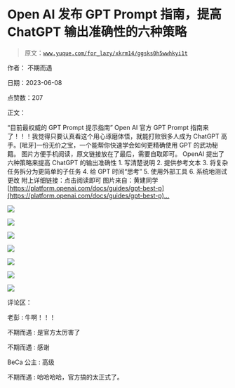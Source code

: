 # Open AI 发布 GPT Prompt 指南，提高 ChatGPT 输出准确性的六种策略

> 原文：[`www.yuque.com/for_lazy/xkrm14/ggsks0h5wwhkyi1t`](https://www.yuque.com/for_lazy/xkrm14/ggsks0h5wwhkyi1t)

作者： 不期而遇

日期：2023-06-08

点赞数：207

正文：

“目前最权威的 GPT Prompt 提示指南” Open AI 官方 GPT Prompt 指南来了！！！我觉得只要认真看这个用心琢磨体悟，就能打败很多人成为 ChatGPT 高手。[呲牙]一份无价之宝，一个能帮你快速学会如何更精确使用 GPT 的武功秘籍。 图片方便手机阅读，原文链接放在了最后，需要自取即可。 OpenAI 提出了六种策略来提高 ChatGPT 的输出准确性 1\. 写清楚说明 2\. 提供参考文本 3\. 将复杂任务拆分为更简单的子任务 4\. 给 GPT 时间“思考” 5\. 使用外部工具 6\. 系统地测试更改 附上详细链接：点击阅读即可 图片来自：黄建同学[[https://platform.openai.com/docs/guides/gpt-best-p](https://platform.openai.com/docs/guides/gpt-best-p)... ]([https://platform.openai.com/docs/guides/gpt-best-practices/six-strategies-](https://platform.openai.com/docs/guides/gpt-best-practices/six-strategies-)for-getting-better-results)

![](img/6a2bf446eddf86022de9f34e3ce8468c.png)  

![](img/d1901183b6a8a8239b16226724194d16.png)  

![](img/2b7a4a7641541e784b6462fce06442fd.png)  

![](img/8214df1c69db9e4590e1f5870a730889.png)  

![](img/fc1691384c0cade5807b8582c23acbda.png)  

![](img/2d9e25fafa5085e37699830937731cfe.png)  

![](img/f2306fe84e30c0969394c14baf480036.png)  

评论区：

老彭 : 牛啊！！！

不期而遇 : 是官方太厉害了

不期而遇 : 感谢

BeCa 公主 : 高级

不期而遇 : 哈哈哈哈，官方搞的太正式了。



